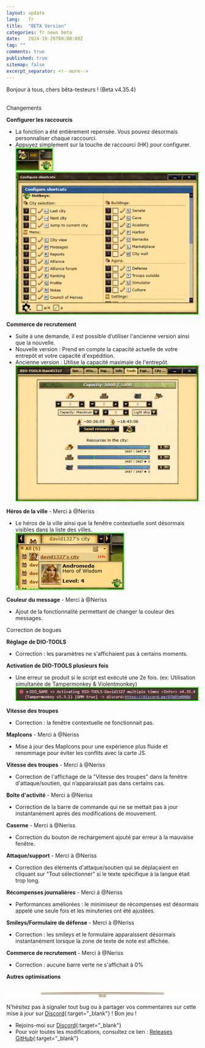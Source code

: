 ```yaml
---
layout: update
lang:   fr
title:  "BETA Version"
categories: fr news beta
date:   2024-10-26T00:00:00Z
tag: ""
comments: true
published: true
sitemap: false
excerpt_separator: <!--more-->
---
```

Bonjour à tous, chers bêta-testeurs ! (Beta v4.35.4)<br><br>
<!--more-->

<div class="gpcl tip">Changements</div>

**Configurer les raccourcis**
* La fonction a été entièrement repensée. Vous pouvez désormais personnaliser chaque raccourci.
* Appuyez simplement sur la touche de raccourci (HK) pour configurer.<br>
![HK](/img/update/Capture-d-ecran-2024-10-26-184154.png)<br>
![Configurer les raccourcis](/img/update/Capture-d-ecran-2024-10-26-181527.png)

**Commerce de recrutement**
* Suite à une demande, il est possible d’utiliser l'ancienne version ainsi que la nouvelle.<br>
* Nouvelle version : Prend en compte la capacité actuelle de votre entrepôt et votre capacité d'expédition.<br>
* Ancienne version : Utilise la capacité maximale de l'entrepôt.<br>
![Commerce de recrutement](/img/update/Capture-d-ecran-2024-10-26-181710.png)

**Héros de la ville** - Merci à @Neriss
* Le héros de la ville ainsi que la fenêtre contextuelle sont désormais visibles dans la liste des villes.<br>
![Héros de la ville](/img/update/Capture-d-ecran-2024-10-26-182226.png)

**Couleur du message** - Merci à @Neriss
* Ajout de la fonctionnalité permettant de changer la couleur des messages.

<div class="gpcl bug">Correction de bogues</div>

**Réglage de DIO-TOOLS**
* Correction : les paramètres ne s'affichaient pas à certains moments.

**Activation de DIO-TOOLS plusieurs fois**
* Une erreur se produit si le script est exécuté une 2e fois. (ex: Utilisation simultanée de Tampermonkey & Violentmonkey)<br>
![Activation de DIO-TOOLS plusieurs fois](/img/update/Capture-d-ecran-2024-10-27-134724.png)

**Vitesse des troupes**
* Correction : la fenêtre contextuelle ne fonctionnait pas.

**MapIcons** - Merci à @Neriss
* Mise à jour des MapIcons pour une expérience plus fluide et renommage pour éviter les conflits avec la carte JS.

**Vitesse des troupes** - Merci à @Neriss
* Correction de l'affichage de la "Vitesse des troupes" dans la fenêtre d'attaque/soutien, qui n’apparaissait pas dans certains cas.

**Boîte d'activité** - Merci à @Neriss
* Correction de la barre de commande qui ne se mettait pas à jour instantanément après des modifications de mouvement.

**Caserne** - Merci à @Neriss
* Correction du bouton de rechargement ajouté par erreur à la mauvaise fenêtre.

**Attaque/support** - Merci à @Neriss
* Correction des éléments d'attaque/soutien qui se déplaçaient en cliquant sur "Tout sélectionner" si le texte spécifique à la langue était trop long.

**Récompenses journalières** - Merci à @Neriss
* Performances améliorées : le minimiseur de récompenses est désormais appelé une seule fois et les minuteries ont été ajustées.

**Smileys/Formulaire de défense** - Merci à @Neriss
* Correction : les smileys et le formulaire apparaissent désormais instantanément lorsque la zone de texte de note est affichée.

**Commerce de recrutement** - Merci à @Neriss
* Correction : aucune barre verte ne s'affichait à 0%

**Autres optimisations**
<br><br>

![gpcl-line](/img/site/gpcl/gpcl-line.png)

N'hésitez pas à signaler tout bug ou à partager vos commentaires sur cette mise à jour sur [Discord][2]{:target="_blank"} !
Bon jeu !

* Rejoins-moi sur [Discord][2]{:target="_blank"}
* Pour voir toutes les modifications, consultez ce lien : [Releases GitHub](https://github.com/DIO-David1327/DIO-TOOLS-David1327/releases){:target="_blank"}


[1]: /DIO-TOOLS-David1327/code.user.js "DIO-TOOLS-David1327"
[2]: https://discord.gg/Q7WXtmRNRW "https://discord.gg/Q7WXtmRNRW"